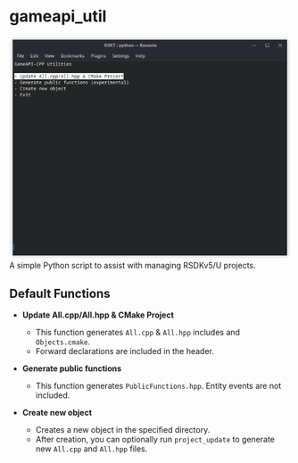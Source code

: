 # gameapi_util
![Screenshot of the main interface](/screenshots/main.png)
A simple Python script to assist with managing RSDKv5/U projects.

## Default Functions

- **Update All.cpp/All.hpp & CMake Project**
  - This function generates `All.cpp` & `All.hpp` includes and `Objects.cmake`.
  - Forward declarations are included in the header.

- **Generate public functions**
  - This function generates `PublicFunctions.hpp`. Entity events are not included.

- **Create new object**
  - Creates a new object in the specified directory.
  - After creation, you can optionally run `project_update` to generate new `All.cpp` and `All.hpp` files.
